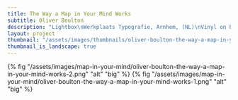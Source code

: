 ```yaml
---
title: The Way a Map in Your Mind Works
subtitle: Oliver Boulton
description: "Lightbox\nWerkplaats Typografie, Arnhem, (NL)\nVinyl on Plexiglass, 85 × 100cm, 2018"
layout: project
thumbnail: "/assets/images/thumbnails/oliver-boulton-the-way-a-map-in-your-mind-works-1.png"
thumbnail_is_landscape: true
---
```

{% fig "/assets/images/map-in-your-mind/oliver-boulton-the-way-a-map-in-your-mind-works-2.png" "alt" "big" %}
{% fig "/assets/images/map-in-your-mind/oliver-boulton-the-way-a-map-in-your-mind-works-1.png" "alt" "big" %}